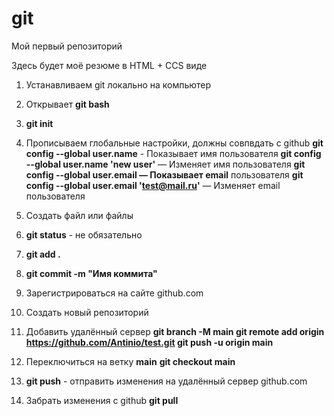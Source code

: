 # git
Мой первый репозиторий

Здесь будет моё резюме в HTML + CCS виде

1. Устанавливаем git локально на компьютер
2. Открывает **git bash** 
3. **git init**
4. Прописываем глобальные настройки, должны совпвдать с github
    **git config --global user.name** - Показывает имя пользователя
    **git config --global user.name 'new user'** — Изменяет имя пользователя
    **git config --global user.email — Показывает email** пользователя
    **git config --global user.email 'test@mail.ru'** — Изменяет email пользователя

5. Создать файл или файлы
6. **git status** - не обязательно
7. **git add .**
8. **git commit -m "Имя коммита"**
9. Зарегистрироваться на сайте github.com
10. Создать новый репозиторий
11. Добавить удалённый сервер
    **git branch -M main
    git remote add origin https://github.com/Antinio/test.git
    git push -u origin main**
12. Переключиться на ветку **main**
    **git checkout main**
13. **git push** - отправить изменения на удалённый сервер github.com
14. Забрать изменения с github
    **git pull**
